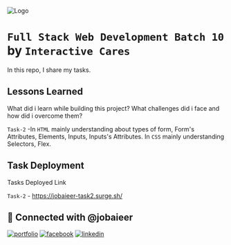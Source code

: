 ![Logo](https://interactivecares-courses.com/wp-content/uploads/2024/03/Full-Stack-Website-Cover.png)

# `Full Stack Web Development Batch 10` by `Interactive Cares`

In this repo, I share my tasks.

## Lessons Learned

What did i learn while building this project? What challenges did i face and how did i overcome them?

`Task-2`
-In `HTML` mainly understanding about types of form, Form's Attributes, Elements, Inputs, Inputs's Attributes. In `CSS` mainly understanding Selectors, Flex.

## Task Deployment

Tasks Deployed Link

`Task-2` - https://jobaieer-task2.surge.sh/

## 🔗 Connected with @jobaieer

[![portfolio](https://img.shields.io/badge/my_portfolio-000?style=for-the-badge&logo=ko-fi&logoColor=white)](https://tinyurl.com/jobaieer)
[![facebook](https://img.shields.io/badge/facebook-316FF6?style=for-the-badge&logo=facebook&logoColor=white)](https://twitter.com/jobaieerofficial)
[![linkedin](https://img.shields.io/badge/linkedin-0A66C2?style=for-the-badge&logo=linkedin&logoColor=white)](https://www.linkedin.com/in/jobaieer)
